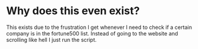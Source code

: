 # Why does this even exist?
This exists due to the frustration I get whenever I need to check if a certain company is in the fortune500 list.
Instead of going to the website and scrolling like hell I just run the script.
